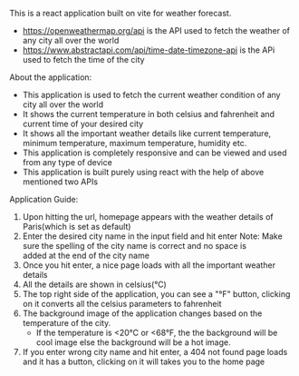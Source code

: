 This is a react application built on vite for weather forecast.
* https://openweathermap.org/api is the API used to fetch the weather of any city all over the world
* https://www.abstractapi.com/api/time-date-timezone-api is the APi used to fetch the time of the city


About the application:
* This application is used to fetch the current weather condition of any city all over the world
* It shows the current temperature in both celsius and fahrenheit  and current time of your desired city
* It shows all the important weather details like current temperature, minimum temperature, maximum temperature, humidity etc.
* This application is completely responsive and can be viewed and used from any type of device
* This application is built purely using react with the help of above mentioned two APIs



Application Guide:
1. Upon hitting the url, homepage appears with the weather details of Paris(which is set as default)
2. Enter the desired city name in the input field and hit enter
   Note: Make sure the spelling of the city name is correct and no space is    
   added at the end of the city name
3. Once you hit enter, a nice page loads with all the important weather details
4. All the details are shown in celsius(°C)
5. The top right side of the application, you can see a "°F" button, clicking on it converts all the celsius parameters to fahrenheit
6. The background image of the application changes based on the temperature of the city.
    * If the temperature is <20°C or <68°F, the the background will be cool       image else the background will be a hot image.
8. If you enter wrong city name and hit enter, a 404 not found page loads and it has a button, clicking on it will takes you to the home page
